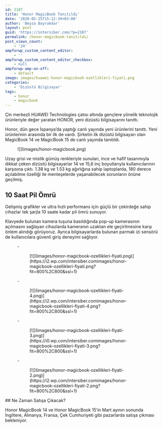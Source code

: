 ```yaml
---
id: 2187
title: 'Honor MagicBook Tanıtıldı'
date: '2020-02-25T15:12:39+03:00'
author: 'Beyza Bayrakdar'
layout: post
guid: 'https://intersiber.com/?p=2187'
permalink: /honor-magicbook-tanitildi/
post_views_count:
    - '24'
ampforwp_custom_content_editor:
    - ''
ampforwp_custom_content_editor_checkbox:
    - null
ampforwp-amp-on-off:
    - default
image: images/huawei-honor-magicbook-ozellikleri-fiyati.png
categories:
    - 'Dizüstü Bilgisayar'
tags:
    - honor
    - magicbook
---
```


Çin merkezli HUAWEI Technologies çatısı altında gençlere yönelik teknolojik ürünleriyle değer yaratan HONOR, yeni dizüstü bilgisayarını tanıttı.

Honor, dün gece İspanya’da yaptığı canlı yayında yeni ürünlerini tanıttı. Yeni ürünlerinin arasında bir ilk de vardı. Şirketin ilk dizüstü bilgisayarı olan MagicBook 14 ve MagicBook 15 de canlı yayında tanıtıldı.

<figure class="wp-block-image size-large">![](images/honor-magicbook.png)</figure>Uzay grisi ve mistik gümüş renkleriyle sunulan, ince ve hafif tasarımıyla dikkat çeken dizüstü bilgisayarlar 14 ve 15,6 inç boyutlarıyla kullanıcılarının karşısına çıktı. 1.38 kg ve 1.53 kg ağırlığına sahip laptoplarda, 180 derece açılabilme özelliği ile menteşelerde yaşanabilecek sorunların önüne geçilmiş.

## 10 Saat Pil Ömrü

Gelişmiş grafikler ve ultra hızlı performans için güçlü bir çekirdeğe sahip cihazlar tek şarjla 10 saate kadar pil ömrü sunuyor.

Klavyede bulunan kamera tuşuna basıldığında pop-up kamerasının açılmasını sağlayan cihazlarda kameranın uzaktan ele geçirilmesine karşı önlem alındığı görüyoruz. Ayrıca bilgisayarlarda bulunan parmak izi sensörü de kullanıcılara güvenli giriş deneyimi sağlıyor.

<figure class="wp-block-gallery columns-3 is-cropped">- <figure>[![](images/honor-magicbook-ozellikleri-fiyati.png)](https://i2.wp.com/intersiber.comimages/honor-magicbook-ozellikleri-fiyati.png?fit=800%2C800&ssl=1)</figure>
- <figure>[![](images/honor-magicbook-ozellikleri-fiyati-4.png)](https://i2.wp.com/intersiber.comimages/honor-magicbook-ozellikleri-fiyati-4.png?fit=800%2C800&ssl=1)</figure>
- <figure>[![](images/honor-magicbook-ozellikleri-fiyati-3.png)](https://i0.wp.com/intersiber.comimages/honor-magicbook-ozellikleri-fiyati-3.png?fit=800%2C800&ssl=1)</figure>
- <figure>[![](images/honor-magicbook-ozellikleri-fiyati-2.png)](https://i2.wp.com/intersiber.comimages/honor-magicbook-ozellikleri-fiyati-2.png?fit=800%2C800&ssl=1)</figure>

</figure>## Ne Zaman Satışa Çıkacak?

Honor MagicBook 14 ve Honor MagicBook 15’in Mart ayının sonunda İngiltere, Almanya, Fransa, Çek Cumhuriyeti gibi pazarlarda satışa çıkması bekleniyor.